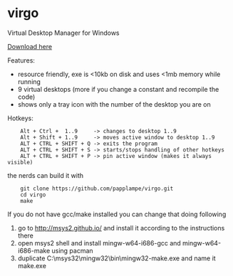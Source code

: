 virgo
=====
Virtual Desktop Manager for Windows

[Download here](https://github.com/papplampe/virgo/releases/download/v.1.4.2/virgo.zip)

Features:
- resource friendly, exe is <10kb on disk and uses <1mb memory while running
- 9 virtual desktops (more if you change a constant and recompile the code)
- shows only a tray icon with the number of the desktop you are on

Hotkeys:

        Alt + Ctrl +  1..9     -> changes to desktop 1..9
        Alt + Shift + 1..9     -> moves active window to desktop 1..9
        ALT + CTRL + SHIFT + Q -> exits the program
        ALT + CTRL + SHIFT + S -> starts/stops handling of other hotkeys
        ALT + CTRL + SHIFT + P -> pin active window (makes it always visible)

the nerds can build it with

        git clone https://github.com/papplampe/virgo.git
        cd virgo
        make

If you do not have gcc/make installed you can change that doing following

1. go to http://msys2.github.io/ and install it according to the instructions there
2. open msys2 shell and install mingw-w64-i686-gcc and mingw-w64-i686-make using pacman
3. duplicate C:\msys32\mingw32\bin\mingw32-make.exe and name it make.exe

